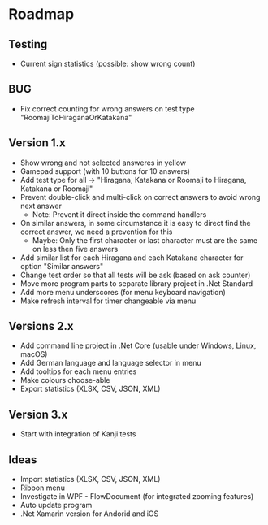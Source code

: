 ﻿# Roadmap

## Testing
* Current sign statistics (possible: show wrong count)

## BUG
* Fix correct counting for wrong answers on test type "RoomajiToHiraganaOrKatakana"

## Version 1.x
* Show wrong and not selected answeres in yellow
* Gamepad support (with 10 buttons for 10 answers)
* Add test type for all -> "Hiragana, Katakana or Roomaji to Hiragana, Katakana or Roomaji"
* Prevent double-click and multi-click on correct answers to avoid wrong next answer
  * Note: Prevent it direct inside the command handlers
* On similar answers, in some circumstance it is easy to direct find the correct answer, we need a prevention for this 
  * Maybe: Only the first character or last character must are the same on less then five answers
* Add similar list for each Hiragana and each Katakana character for option "Similar answers"
* Change test order so that all tests will be ask (based on ask counter)
* Move more program parts to separate library project in .Net Standard
* Add more menu underscores (for menu keyboard navigation)
* Make refresh interval for timer changeable via menu

## Versions 2.x
* Add command line project in .Net Core (usable under Windows, Linux, macOS)
* Add German language and language selector in menu
* Add tooltips for each menu entries
* Make colours choose-able
* Export statistics (XLSX, CSV, JSON, XML)

## Version 3.x
* Start with integration of Kanji tests

## Ideas
* Import statistics (XLSX, CSV, JSON, XML)
* Ribbon menu
* Investigate in WPF - FlowDocument (for integrated zooming features)
* Auto update program
* .Net Xamarin version for Andorid and iOS
